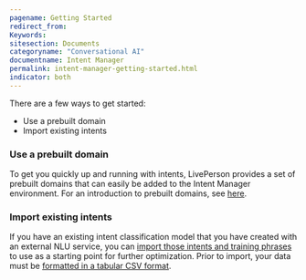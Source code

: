 ```yaml
---
pagename: Getting Started
redirect_from:
Keywords:
sitesection: Documents
categoryname: "Conversational AI"
documentname: Intent Manager
permalink: intent-manager-getting-started.html
indicator: both
---
```


There are a few ways to get started:
* Use a prebuilt domain
* Import existing intents

### Use a prebuilt domain

To get you quickly up and running with intents, LivePerson provides a set of prebuilt domains that can easily be added to the Intent Manager environment. For an introduction to prebuilt domains, see [here](intent-manager-key-terms-concepts.html#prebuilt-domains).

### Import existing intents

If you have an existing intent classification model that you have created with an external NLU service, you can [import those intents and training phrases](intent-manager-build-domains.html#add-a-domain-manually-or-using-an-import-file) to use as a starting point for further optimization. Prior to import, your data must be [formatted in a tabular CSV format](intent-manager-build-domains.html#create-an-import-file).
